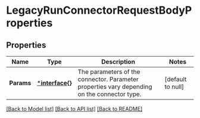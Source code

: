 # LegacyRunConnectorRequestBodyProperties

## Properties
Name | Type | Description | Notes
------------ | ------------- | ------------- | -------------
**Params** | [***interface{}**](interface{}.md) | The parameters of the connector. Parameter properties vary depending on the connector type. | [default to null]

[[Back to Model list]](../README.md#documentation-for-models) [[Back to API list]](../README.md#documentation-for-api-endpoints) [[Back to README]](../README.md)

